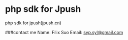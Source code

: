 php sdk for Jpush
=============

php sdk for jpush(jpush.cn)

###contact me
Name: Filix Suo
Email: syp.syl@gmail.com